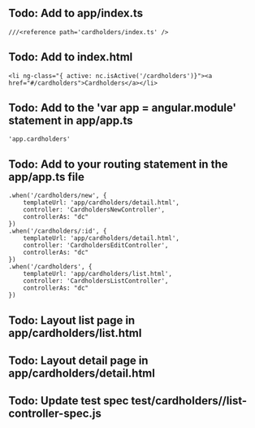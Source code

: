 ## Todo: Add to app/index.ts

    ///<reference path='cardholders/index.ts' />

## Todo: Add to index.html

    <li ng-class="{ active: nc.isActive('/cardholders')}"><a href="#/cardholders">Cardholders</a></li>

## Todo: Add to the 'var app = angular.module' statement in app/app.ts

    'app.cardholders'

## Todo: Add to your routing statement in the app/app.ts file

    .when('/cardholders/new', {
        templateUrl: 'app/cardholders/detail.html',
        controller: 'CardholdersNewController',
        controllerAs: "dc"
    })
    .when('/cardholders/:id', {
        templateUrl: 'app/cardholders/detail.html',
        controller: 'CardholdersEditController',
        controllerAs: "dc"
    })
    .when('/cardholders', {
        templateUrl: 'app/cardholders/list.html',
        controller: 'CardholdersListController',
        controllerAs: "dc"
    })
    
## Todo: Layout list page in app/cardholders/list.html

## Todo: Layout detail page in app/cardholders/detail.html

## Todo: Update test spec test/cardholders//list-controller-spec.js

